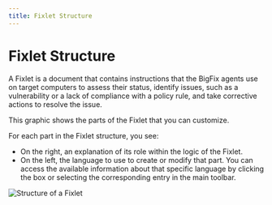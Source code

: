 ```yaml
---
title: Fixlet Structure
---
```


# Fixlet Structure

A Fixlet is a document that contains instructions that the BigFix agents use on target computers to assess their status, identify issues, such as a vulnerability or a lack of compliance with a policy rule, and take corrective actions to resolve the issue.

This graphic shows the parts of the Fixlet that you can customize.

For each part in the Fixlet structure, you see:

* On the right, an explanation of its role within the logic of the Fixlet.
* On the left, the language to use to create or modify that part. You can access the available information about that specific language by clicking the box or selecting the corresponding entry in the main toolbar.

![Structure of a Fixlet](/static/img/fixlet-structure.png "Structure of a Fixlet")
